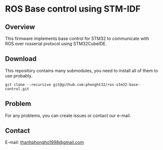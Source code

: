 # ROS Base control using STM-IDF
## Overview

This firmware implements base control for STM32 to communicate with ROS over rosserial protocol using STM32CubeIDE.

## Download

This repository contains many submodules, you need to install all of them to use probably.

```
git clone --recursive git@github.com:phonght32/ros-stm32-base-control.git
```

## Problem

For any problems, you can create issues or contact our e-mail.

## Contact 

E-mail: thanhphongho1998@gmail.com 